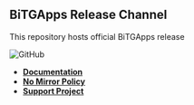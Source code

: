 ## BiTGApps Release Channel

This repository hosts official BiTGApps release

![GitHub](https://img.shields.io/github/downloads/BiTGApps/BiTGApps-Release/total?style=for-the-badge)

* **[Documentation](https://github.com/BiTGApps/BiTGApps/wiki)**
* **[No Mirror Policy](https://github.com/BiTGApps/BiTGApps/wiki/Mirror)**
* **[Support Project](https://github.com/BiTGApps/BiTGApps/wiki/Donate)**
